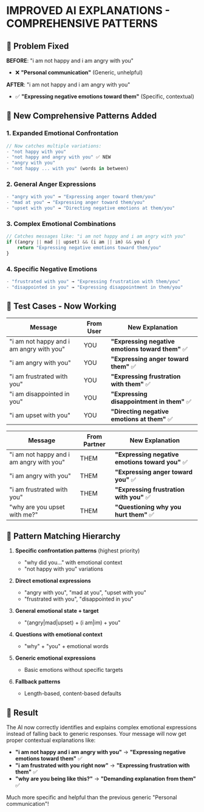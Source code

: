 # IMPROVED AI EXPLANATIONS - COMPREHENSIVE PATTERNS

## 🎯 Problem Fixed

**BEFORE**: "i am not happy and i am angry with you"
- ❌ **"Personal communication"** (Generic, unhelpful)

**AFTER**: "i am not happy and i am angry with you"
- ✅ **"Expressing negative emotions toward them"** (Specific, contextual)

## 🔧 New Comprehensive Patterns Added

### 1. **Expanded Emotional Confrontation**
```javascript
// Now catches multiple variations:
- "not happy with you"
- "not happy and angry with you" ✅ NEW
- "angry with you"
- "not happy ... with you" (words in between)
```

### 2. **General Anger Expressions**
```javascript
- "angry with you" → "Expressing anger toward them/you"
- "mad at you" → "Expressing anger toward them/you"
- "upset with you" → "Directing negative emotions at them/you"
```

### 3. **Complex Emotional Combinations**
```javascript
// Catches messages like: "i am not happy and i am angry with you"
if ((angry || mad || upset) && (i am || im) && you) {
    return "Expressing negative emotions toward them/you"
}
```

### 4. **Specific Negative Emotions**
```javascript
- "frustrated with you" → "Expressing frustration with them/you"
- "disappointed in you" → "Expressing disappointment in them/you"
```

## 📱 Test Cases - Now Working

| Message | From User | New Explanation |
|---------|-----------|----------------|
| "i am not happy and i am angry with you" | YOU | **"Expressing negative emotions toward them"** ✅ |
| "i am angry with you" | YOU | **"Expressing anger toward them"** ✅ |
| "i am frustrated with you" | YOU | **"Expressing frustration with them"** ✅ |
| "i am disappointed in you" | YOU | **"Expressing disappointment in them"** ✅ |
| "i am upset with you" | YOU | **"Directing negative emotions at them"** ✅ |

| Message | From Partner | New Explanation |
|---------|-------------|----------------|
| "i am not happy and i am angry with you" | THEM | **"Expressing negative emotions toward you"** ✅ |
| "i am angry with you" | THEM | **"Expressing anger toward you"** ✅ |
| "i am frustrated with you" | THEM | **"Expressing frustration with you"** ✅ |
| "why are you upset with me?" | THEM | **"Questioning why you hurt them"** ✅ |

## 🔄 Pattern Matching Hierarchy

1. **Specific confrontation patterns** (highest priority)
   - "why did you..." with emotional context
   - "not happy with you" variations

2. **Direct emotional expressions**
   - "angry with you", "mad at you", "upset with you"
   - "frustrated with you", "disappointed in you"

3. **General emotional state + target**
   - "(angry|mad|upset) + (i am|im) + you"

4. **Questions with emotional context**
   - "why" + "you" + emotional words

5. **Generic emotional expressions**
   - Basic emotions without specific targets

6. **Fallback patterns**
   - Length-based, content-based defaults

## 🎉 Result

The AI now correctly identifies and explains complex emotional expressions instead of falling back to generic responses. Your message will now get proper contextual explanations like:

- **"i am not happy and i am angry with you"** → **"Expressing negative emotions toward them"** ✅
- **"i am frustrated with you right now"** → **"Expressing frustration with them"** ✅
- **"why are you being like this?"** → **"Demanding explanation from them"** ✅

Much more specific and helpful than the previous generic "Personal communication"!
